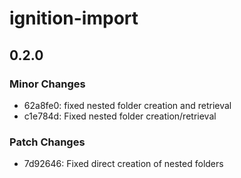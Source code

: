 # ignition-import

## 0.2.0

### Minor Changes

-   62a8fe0: fixed nested folder creation and retrieval
-   c1e784d: Fixed nested folder creation/retrieval

### Patch Changes

-   7d92646: Fixed direct creation of nested folders

